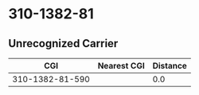 # 310-1382-81
## Unrecognized Carrier


| CGI | Nearest CGI | Distance |
|-----|-------------|----------|
| 310-1382-81-590 |  | 0.0 |
